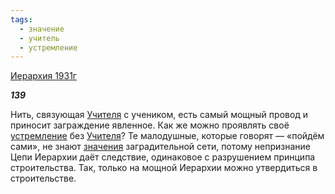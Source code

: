 ```yaml
---
tags:
  - значение
  - учитель
  - устремление
---
```

[Иерархия 1931г](https://127.0.0.1:4002/agni/1931)

___139___

Нить, связующая [Учителя](../../../tags/#учитель) с учеником, есть самый мощный провод и приносит заграждение явленное. Как же можно проявлять своё [устремление](../../../tags/#устремление) без [Учителя](../../../tags/#учитель)? Те малодушные, которые говорят — «пойдём сами», не знают [значения](../../../tags/#значение) заградительной сети, потому непризнание Цепи Иерархии даёт следствие, одинаковое с разрушением принципа строительства. Так, только на мощной Иерархии можно утвердиться в строительстве.   


